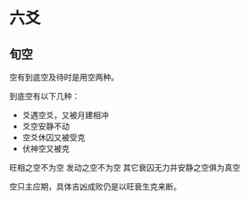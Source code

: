 # 六爻

## 旬空

空有到底空及待时是用空两种。

到底空有以下几种：
- 爻遇空爻，又被月建相冲
- 爻空安静不动
- 空爻休囚又被受克
- 伏神空又被克

旺相之空不为空
发动之空不为空
其它衰囚无力并安静之空俱为真空

空只主应期，具体吉凶成败仍是以旺衰生克来断。

